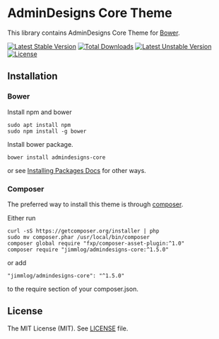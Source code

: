 # AdminDesigns Core Theme 

This library contains AdminDesigns Core Theme for [Bower](https://bower.io/).


[![Latest Stable Version](https://poser.pugx.org/jimmlog/admindesigns-core/v/stable)](https://packagist.org/packages/jimmlog/admindesigns-core)
[![Total Downloads](https://poser.pugx.org/jimmlog/admindesigns-core/downloads)](https://packagist.org/packages/jimmlog/admindesigns-core)
[![Latest Unstable Version](https://poser.pugx.org/jimmlog/admindesigns-core/v/unstable)](https://packagist.org/packages/jimmlog/admindesigns-core)
[![License](https://poser.pugx.org/jimmlog/admindesigns-core/license)](https://packagist.org/packages/jimmlog/admindesigns-core)

## Installation 


### Bower

Install npm and bower
```
sudo apt install npm
sudo npm install -g bower
```

Install bower package.
```
bower install admindesigns-core
```
or see [Installing Packages Docs](http://blog.teamtreehouse.com/getting-started-bower#installingpackages) for other ways.

### Composer

The preferred way to install this theme is through [composer](http://getcomposer.org/download/).

Either run

```
curl -sS https://getcomposer.org/installer | php
sudo mv composer.phar /usr/local/bin/composer
composer global require "fxp/composer-asset-plugin:^1.0"
composer require "jimmlog/admindesigns-core:^1.5.0"
```

or add

```
"jimmlog/admindesigns-core": "^1.5.0"
```

to the require section of your composer.json.



## License

The MIT License (MIT). See [LICENSE](LICENSE) file.
